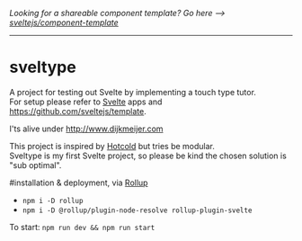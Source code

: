 *Looking for a shareable component template? Go here --> [sveltejs/component-template](https://github.com/sveltejs/component-template)*

---

# sveltype

A project for testing out Svelte by implementing a touch type tutor.  
For setup please refer to [Svelte](https://svelte.dev) apps and  https://github.com/sveltejs/template.

I'ts alive under http://www.dijkmeijer.com<br/>

This project is inspired by [Hotcold](https://github.com/palerdot/hotcold) but tries be modular.  
Sveltype is my first Svelte project, so please be kind the chosen solution is "sub optimal".

#installation & deployment,
via [Rollup](https://typeofnan.dev/how-to-set-up-a-svelte-app-with-rollup/)
- `npm i -D rollup   `
- `npm i -D @rollup/plugin-node-resolve rollup-plugin-svelte`
 
To start: `npm run dev && npm run start`
